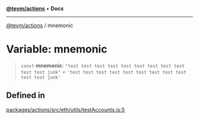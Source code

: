 [**@tevm/actions**](../README.md) • **Docs**

***

[@tevm/actions](../globals.md) / mnemonic

# Variable: mnemonic

> `const` **mnemonic**: `"test test test test test test test test test test test junk"` = `'test test test test test test test test test test test junk'`

## Defined in

[packages/actions/src/eth/utils/testAccounts.js:5](https://github.com/evmts/tevm-monorepo/blob/main/packages/actions/src/eth/utils/testAccounts.js#L5)
